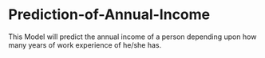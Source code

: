 # Prediction-of-Annual-Income
This Model will predict the annual income of a person depending upon how many years of  work experience of he/she has.


